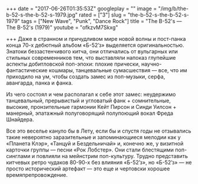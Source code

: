 +++
date = "2017-06-26T01:35:53Z"
googleplay = ""
image = "/img/b/the-b-52-s-the-b-52-s-1979.jpg"
rated = ["3"]
slug = "the-b-52-s-the-b-52-s-1979"
tags = ["New Wave", "Punk", "Dance Rock"]
title = "The B-52's — The B-52's (1979)"
youtube = "ofkzvM7Skxg"

+++
Даже в странном и причудливом мире новой волны и пост-панка конца 70-х дебютный альбом «Б-52’з» выделяется оригинальностью. Знатоки беззастенчивого китча, они отличались от вульгарных или стильных современников тем, что выставляли напоказ глупейшие аспекты добитловской поп-эпохи: плохие прически, научно-фантастические кошмары, танцевальные сумасшествия — все, что им приходило на ум, чтобы создать замес из поп-музыки, серфа, авангарда, панка и фанка.

Из чего состоял и чем располагал к себе этот замес: неудержимо танцевальный, прерывистый и угловатый фанк + сомнительные, высокие, пронзительные гармонии Кейт Пирсон и Синди Уилсон + манерный, эпатажный полуговорящий полупоющий вокал Фреда Шнайдера.

Все это веселье кануло бы в Лету, если бы и спустя годы не отзывались такие невероятно заразительные и запоминающиеся мелодии как у «Планета Клэр», «Танцуй и Бездельничай» и, конечно же, у визитной карточки группы — песни «Рок Лобстер». Они стали блестящими поп-синглами и повлияли на мейнстрим поп-культуру. Трудно представить китчевых ретро чудаков 80-90-х без влияния «Б-52’з», но «Б-52’з» — не просто исторический артефакт — это еще и чертовски хорошее времяпрепровождение.